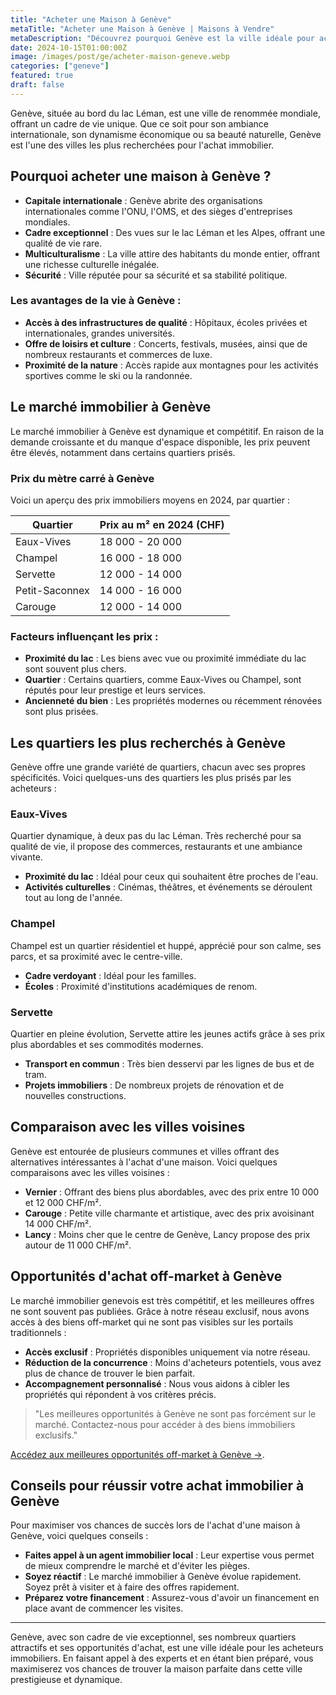 ```yaml
---
title: "Acheter une Maison à Genève"
metaTitle: "Acheter une Maison à Genève | Maisons à Vendre"
metaDescription: "Découvrez pourquoi Genève est la ville idéale pour acheter une maison. Explorez le marché immobilier local, les quartiers recherchés et nos conseils pour réussir votre achat."
date: 2024-10-15T01:00:00Z
image: /images/post/ge/acheter-maison-geneve.webp
categories: ["geneve"]
featured: true
draft: false
---
```


Genève, située au bord du lac Léman, est une ville de renommée mondiale, offrant un cadre de vie unique. Que ce soit pour son ambiance internationale, son dynamisme économique ou sa beauté naturelle, Genève est l'une des villes les plus recherchées pour l'achat immobilier.

## Pourquoi acheter une maison à Genève ?

- **Capitale internationale** : Genève abrite des organisations internationales comme l'ONU, l'OMS, et des sièges d'entreprises mondiales.
- **Cadre exceptionnel** : Des vues sur le lac Léman et les Alpes, offrant une qualité de vie rare.
- **Multiculturalisme** : La ville attire des habitants du monde entier, offrant une richesse culturelle inégalée.
- **Sécurité** : Ville réputée pour sa sécurité et sa stabilité politique.

### Les avantages de la vie à Genève :
- **Accès à des infrastructures de qualité** : Hôpitaux, écoles privées et internationales, grandes universités.
- **Offre de loisirs et culture** : Concerts, festivals, musées, ainsi que de nombreux restaurants et commerces de luxe.
- **Proximité de la nature** : Accès rapide aux montagnes pour les activités sportives comme le ski ou la randonnée.

## Le marché immobilier à Genève

Le marché immobilier à Genève est dynamique et compétitif. En raison de la demande croissante et du manque d'espace disponible, les prix peuvent être élevés, notamment dans certains quartiers prisés.

### Prix du mètre carré à Genève

Voici un aperçu des prix immobiliers moyens en 2024, par quartier :

| Quartier                | Prix au m² en 2024 (CHF) |
|-------------------------|--------------------------|
| Eaux-Vives              | 18 000 - 20 000          |
| Champel                 | 16 000 - 18 000          |
| Servette                | 12 000 - 14 000          |
| Petit-Saconnex          | 14 000 - 16 000          |
| Carouge                 | 12 000 - 14 000          |

### Facteurs influençant les prix :
- **Proximité du lac** : Les biens avec vue ou proximité immédiate du lac sont souvent plus chers.
- **Quartier** : Certains quartiers, comme Eaux-Vives ou Champel, sont réputés pour leur prestige et leurs services.
- **Ancienneté du bien** : Les propriétés modernes ou récemment rénovées sont plus prisées.

## Les quartiers les plus recherchés à Genève

Genève offre une grande variété de quartiers, chacun avec ses propres spécificités. Voici quelques-uns des quartiers les plus prisés par les acheteurs :

### Eaux-Vives

Quartier dynamique, à deux pas du lac Léman. Très recherché pour sa qualité de vie, il propose des commerces, restaurants et une ambiance vivante.

- **Proximité du lac** : Idéal pour ceux qui souhaitent être proches de l'eau.
- **Activités culturelles** : Cinémas, théâtres, et événements se déroulent tout au long de l'année.

### Champel

Champel est un quartier résidentiel et huppé, apprécié pour son calme, ses parcs, et sa proximité avec le centre-ville.

- **Cadre verdoyant** : Idéal pour les familles.
- **Écoles** : Proximité d'institutions académiques de renom.

### Servette

Quartier en pleine évolution, Servette attire les jeunes actifs grâce à ses prix plus abordables et ses commodités modernes.

- **Transport en commun** : Très bien desservi par les lignes de bus et de tram.
- **Projets immobiliers** : De nombreux projets de rénovation et de nouvelles constructions.

## Comparaison avec les villes voisines

Genève est entourée de plusieurs communes et villes offrant des alternatives intéressantes à l'achat d'une maison. Voici quelques comparaisons avec les villes voisines :

- **Vernier** : Offrant des biens plus abordables, avec des prix entre 10 000 et 12 000 CHF/m².
- **Carouge** : Petite ville charmante et artistique, avec des prix avoisinant 14 000 CHF/m².
- **Lancy** : Moins cher que le centre de Genève, Lancy propose des prix autour de 11 000 CHF/m².

## Opportunités d'achat off-market à Genève

Le marché immobilier genevois est très compétitif, et les meilleures offres ne sont souvent pas publiées. Grâce à notre réseau exclusif, nous avons accès à des biens off-market qui ne sont pas visibles sur les portails traditionnels :

- **Accès exclusif** : Propriétés disponibles uniquement via notre réseau.
- **Réduction de la concurrence** : Moins d'acheteurs potentiels, vous avez plus de chance de trouver le bien parfait.
- **Accompagnement personnalisé** : Nous vous aidons à cibler les propriétés qui répondent à vos critères précis.

> "Les meilleures opportunités à Genève ne sont pas forcément sur le marché. Contactez-nous pour accéder à des biens immobiliers exclusifs."

[Accédez aux meilleures opportunités off-market à Genève ->](/contact).

## Conseils pour réussir votre achat immobilier à Genève

Pour maximiser vos chances de succès lors de l'achat d'une maison à Genève, voici quelques conseils :

- **Faites appel à un agent immobilier local** : Leur expertise vous permet de mieux comprendre le marché et d'éviter les pièges.
- **Soyez réactif** : Le marché immobilier à Genève évolue rapidement. Soyez prêt à visiter et à faire des offres rapidement.
- **Préparez votre financement** : Assurez-vous d'avoir un financement en place avant de commencer les visites.

---

Genève, avec son cadre de vie exceptionnel, ses nombreux quartiers attractifs et ses opportunités d'achat, est une ville idéale pour les acheteurs immobiliers. En faisant appel à des experts et en étant bien préparé, vous maximiserez vos chances de trouver la maison parfaite dans cette ville prestigieuse et dynamique.
